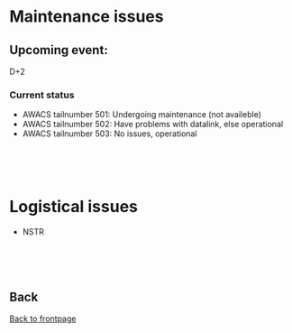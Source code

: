 # Maintenance issues

## Upcoming event: 
D+2

### Current status
- AWACS tailnumber 501: Undergoing maintenance (not availeble)
- AWACS tailnumber 502: Have problems with datalink, else operational
- AWACS tailnumber 503: No issues, operational

<br>
<br>
<br>

# Logistical issues
- NSTR
<br>
<br>
<br>



## Back
[Back to frontpage](https://132nd-vwing.github.io/OPAR-Brief/)
